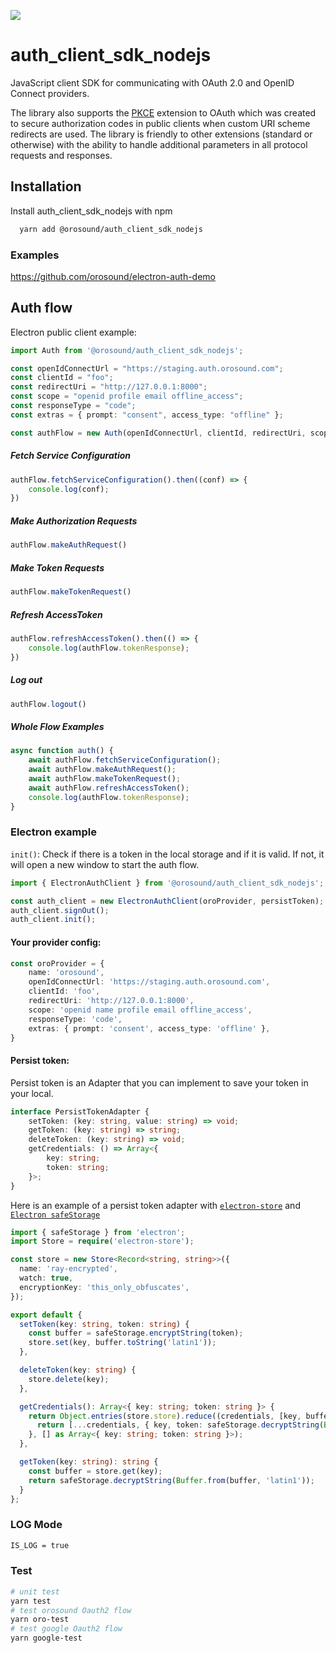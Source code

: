 ![](https://orosound-link.s3.eu-west-3.amazonaws.com/assets/banner_orosound.png)

# auth_client_sdk_nodejs

JavaScript client SDK for communicating with OAuth 2.0 and OpenID Connect providers.

The library also supports the [PKCE](https://tools.ietf.org/html/rfc7636)
extension to OAuth which was created to secure authorization codes in public
clients when custom URI scheme redirects are used. The library is friendly to
other extensions (standard or otherwise) with the ability to handle additional
parameters in all protocol requests and responses.
## Installation

Install auth_client_sdk_nodejs with npm

```bash
  yarn add @orosound/auth_client_sdk_nodejs
```


### Examples
https://github.com/orosound/electron-auth-demo

## Auth flow

Electron public client example:
```typescript
import Auth from '@orosound/auth_client_sdk_nodejs';

const openIdConnectUrl = "https://staging.auth.orosound.com";
const clientId = "foo";
const redirectUri = "http://127.0.0.1:8000";
const scope = "openid profile email offline_access";
const responseType = "code";
const extras = { prompt: "consent", access_type: "offline" };

const authFlow = new Auth(openIdConnectUrl, clientId, redirectUri, scope, responseType, extras);
```

##### Fetch Service Configuration
```typescript
authFlow.fetchServiceConfiguration().then((conf) => {
    console.log(conf);
})
```
##### Make Authorization Requests
```typescript
authFlow.makeAuthRequest()
```
##### Make Token Requests
```typescript
authFlow.makeTokenRequest()
```
##### Refresh AccessToken
```typescript
authFlow.refreshAccessToken().then(() => {
    console.log(authFlow.tokenResponse);
})
```
##### Log out
```typescript
authFlow.logout()
```
##### Whole Flow Examples
```typescript
async function auth() {
    await authFlow.fetchServiceConfiguration();
    await authFlow.makeAuthRequest();
    await authFlow.makeTokenRequest();
    await authFlow.refreshAccessToken();
    console.log(authFlow.tokenResponse);
}
```

### Electron example

`init()`: Check if there is a token in the local storage and if it is valid. If not, it will open a new window to start the auth flow.
```typescript
import { ElectronAuthClient } from '@orosound/auth_client_sdk_nodejs';;

const auth_client = new ElectronAuthClient(oroProvider, persistToken);
auth_client.signOut();
auth_client.init();
```
#### Your provider config:
```typescript
const oroProvider = {
	name: 'orosound',
	openIdConnectUrl: 'https://staging.auth.orosound.com',
	clientId: 'foo',
	redirectUri: 'http://127.0.0.1:8000',
	scope: 'openid name profile email offline_access',
	responseType: 'code',
	extras: { prompt: 'consent', access_type: 'offline' },
}
```
#### Persist token:
Persist token is an Adapter that you can implement to save your token in your local.
```typescript
interface PersistTokenAdapter {
    setToken: (key: string, value: string) => void;
    getToken: (key: string) => string;
    deleteToken: (key: string) => void;
    getCredentials: () => Array<{
        key: string;
        token: string;
    }>;
}
```
Here is an example of a persist token adapter with [`electron-store`](https://github.com/sindresorhus/electron-store) and [`Electron safeStorage`](https://www.electronjs.org/fr/docs/latest/api/safe-storage)
```typescript
import { safeStorage } from 'electron';
import Store = require('electron-store');

const store = new Store<Record<string, string>>({
  name: 'ray-encrypted',
  watch: true,
  encryptionKey: 'this_only_obfuscates',
});

export default {
  setToken(key: string, token: string) {
    const buffer = safeStorage.encryptString(token);
    store.set(key, buffer.toString('latin1'));
  },

  deleteToken(key: string) {
    store.delete(key);
  },

  getCredentials(): Array<{ key: string; token: string }> {
    return Object.entries(store.store).reduce((credentials, [key, buffer]) => {
      return [...credentials, { key, token: safeStorage.decryptString(Buffer.from(buffer, 'latin1')) }];
    }, [] as Array<{ key: string; token: string }>);
  },

  getToken(key: string): string {
	const buffer = store.get(key);
	return safeStorage.decryptString(Buffer.from(buffer, 'latin1'));
  }
};
```


### LOG Mode
```bash
IS_LOG = true
```
### Test

```bash
# unit test
yarn test
# test orosound Oauth2 flow
yarn oro-test
# test google Oauth2 flow
yarn google-test
```


